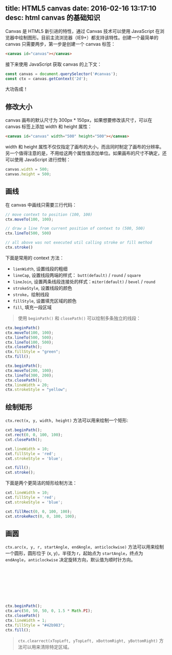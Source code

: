 title: HTML5 canvas
date: 2016-02-16 13:17:10
desc: html canvas 的基础知识
---

Canvas 是 HTML5 新引进的特性，通过 Canvas 技术可以使用 JavaScript 在浏览器中绘制图形。目前主流浏览器（IE9+）都支持该特性。创建一个最简单的 canvas 只需要两步，第一步是创建一个 canvas 标签： 

```html
<canvas id="canvas"></canvas>
```

接下来使用 JavaScript 获取 canvas 的上下文：

```js
const canvas = document.querySelector('#canvas');
const ctx = canvas.getContext('2d');
```

<!-- more -->

大功告成！

## 修改大小

canvas 画布的默认尺寸为 300px * 150px，如果想要修改该尺寸，可以在 canvas 标签上添加 width 和 height 属性：

```html
<canvas id="canvas" width="500" height="500"></canvas>
```

width 和 height 属性不仅仅指定了画布的大小，而且同时制定了画布的分辨率。另一个值得注意的是，不用给这两个属性值添加单位。如果画布的尺寸不确定，还可以使用 JavaScript 进行控制：

```js
canvas.width = 500;
canvas.height = 500;
```

## 画线

在 canvas 中画线只需要三行代码：

```js
// move context to position (100, 100)
ctx.moveTo(100, 100);

// draw a line from current position of context to (500, 500)
ctx.lineTo(500, 500)

// all above was not executed util calling stroke or fill method
ctx.stroke()
```

下面是常用的 context 方法：

- `lienWidth`, 设置线段的粗细
- `lineCap`, 设置线段两端的样式： `butt(default)` / `round` / `square`
- `lineJoin`, 设置两条线段连接处的样式：`miter(default)` / `bevel` / `round`
- `strokeStyle`, 设置线段的颜色
- `stroke`，绘制线段
- `fillStyle`, 设置填充区域的颜色
- `fill`, 填充一段区域

> 使用 `beginPath()` 和 `closePath()` 可以绘制多条独立的线段：

```js
ctx.beginPath() 
ctx.moveTo(100, 100);
ctx.lineTo(500, 500);
ctx.lineTo(100, 500);
ctx.closePath();
ctx.fillStyle = "green";
ctx.fill();

ctx.beginPath();
ctx.moveTo(200, 100);
ctx.lineTo(300, 200);
ctx.closePath();
ctx.lineWidth = 20;
ctx.strokeStyle = "yellow";
```

## 绘制矩形

`ctx.rect(x, y, width, height)` 方法可以用来绘制一个矩形:

```js
cxt.beginPath();
cxt.rect(0, 0, 100, 100);
cxt.closePath();

cxt.lineWidth = 10;
cxt.fillStyle = 'red';
cxt.strokeStyle = 'blue';

cxt.fill();
cxt.stroke();
```

下面是两个更简洁的矩形绘制方法：

```js
cxt.lineWidth = 10;
cxt.fillStyle = 'red';
cxt.strokeStyle = 'blue';

cxt.fillRect(0, 0, 100, 100);
cxt.strokeRect(0, 0, 100, 100);
```

## 画圆

`ctx.arc(x, y, r, startAngle, endAngle, anticlockwise)` 方法可以用来绘制一个圆形，圆形位于 (x, y)，半径为 r，起始点为 `startAngle`，终点为 `endAngle`，`anticlockwise` 决定旋转方向，默认值为顺时针方向。

<canvas id="arc-canvas-demo"></canvas>

<style>
#arc-canvas-demo {
    display: block;
    width: 100px;
    height: 100px;
    margin: 0 auto;
}
</style>

<script>
(function() {
    "use strict";
    var canvas = document.querySelector('#arc-canvas-demo');
    var ctx = canvas.getContext('2d');
    if (ctx) {
        canvas.width = 100;
        canvas.height = 100;
        ctx.beginPath();
        ctx.arc(50, 50, 50, 0, 1.5 * Math.PI);
        ctx.closePath()
        ctx.lineWidth = 1;
        ctx.fillStyle = "#42b983";
        ctx.fill();
    }
    else {
        canvas.innerHTML = "Update your browser to enjoy canvas :) !"
    }
})();
</script>

```js
ctx.beginPath();
ctx.arc(50, 50, 50, 0, 1.5 * Math.PI);
ctx.closePath()
ctx.lineWidth = 1;
ctx.fillStyle = "#42b983";
ctx.fill();
```

> `ctx.clearrect(xTopLeft, yTopLeft, xBottomRight, yBottomRight)` 方法可以用来清除特定区域。


















